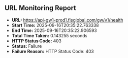 ## URL Monitoring Report

- **URL:** https://api-gw1-prod1.fisglobal.com/gw/v1/health
- **Start Time:** 2025-09-16T20:35:22.763338
- **End Time:** 2025-09-16T20:35:22.906593
- **Total Time Taken:** 0.143255 seconds
- **HTTP Status Code:** 403
- **Status:** Failure
- **Failure Reason:** HTTP Status Code: 403
